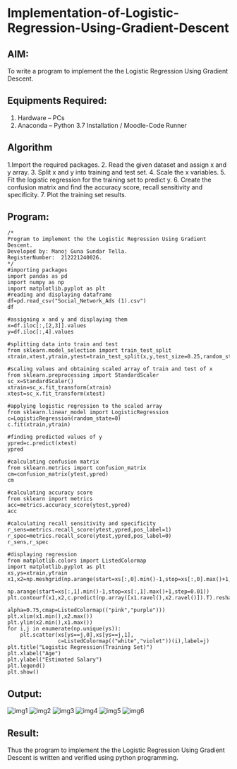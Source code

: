 # Implementation-of-Logistic-Regression-Using-Gradient-Descent

## AIM:
To write a program to implement the the Logistic Regression Using Gradient Descent.

## Equipments Required:
1. Hardware – PCs
2. Anaconda – Python 3.7 Installation / Moodle-Code Runner

## Algorithm
1.Import the required packages.
2. Read the given dataset and assign x and y array.
3. Split x and y into training and test set.
4. Scale the x variables.
5. Fit the logistic regression for the training set to predict y.
6. Create the confusion matrix and find the accuracy score, recall sensitivity and specificity.
7. Plot the training set results.

## Program:
```
/*
Program to implement the the Logistic Regression Using Gradient Descent.
Developed by: Manoj Guna Sundar Tella.
RegisterNumber:  212221240026.
*/
#importing packages
import pandas as pd
import numpy as np
import matplotlib.pyplot as plt
#reading and displaying dataframe
df=pd.read_csv("Social_Network_Ads (1).csv")
df

#assigning x and y and displaying them
x=df.iloc[:,[2,3]].values
y=df.iloc[:,4].values 

#splitting data into train and test
from sklearn.model_selection import train_test_split
xtrain,xtest,ytrain,ytest=train_test_split(x,y,test_size=0.25,random_state=0)

#scaling values and obtaining scaled array of train and test of x
from sklearn.preprocessing import StandardScaler
sc_x=StandardScaler()
xtrain=sc_x.fit_transform(xtrain)
xtest=sc_x.fit_transform(xtest)

#applying logistic regression to the scaled array
from sklearn.linear_model import LogisticRegression
c=LogisticRegression(random_state=0)
c.fit(xtrain,ytrain)

#finding predicted values of y
ypred=c.predict(xtest)
ypred

#calculating confusion matrix
from sklearn.metrics import confusion_matrix
cm=confusion_matrix(ytest,ypred)
cm

#calculating accuracy score
from sklearn import metrics
acc=metrics.accuracy_score(ytest,ypred)
acc

#calculating recall sensitivity and specificity
r_sens=metrics.recall_score(ytest,ypred,pos_label=1)
r_spec=metrics.recall_score(ytest,ypred,pos_label=0)
r_sens,r_spec

#displaying regression 
from matplotlib.colors import ListedColormap
import matplotlib.pyplot as plt
xs,ys=xtrain,ytrain
x1,x2=np.meshgrid(np.arange(start=xs[:,0].min()-1,stop=xs[:,0].max()+1,step=0.01),
               np.arange(start=xs[:,1].min()-1,stop=xs[:,1].max()+1,step=0.01))
plt.contourf(x1,x2,c.predict(np.array([x1.ravel(),x2.ravel()]).T).reshape(x1.shape),
                            alpha=0.75,cmap=ListedColormap(("pink","purple")))
plt.xlim(x1.min(),x2.max())
plt.ylim(x2.min(),x1.max())
for i,j in enumerate(np.unique(ys)):
    plt.scatter(xs[ys==j,0],xs[ys==j,1],
                c=ListedColormap(("white","violet"))(i),label=j)
plt.title("Logistic Regression(Training Set)")
plt.xlabel("Age")
plt.ylabel("Estimated Salary")
plt.legend()
plt.show()
```

## Output:
![img1](https://user-images.githubusercontent.com/94883876/173859916-ce424505-7457-44f8-a3b9-4c0fa1ca2bee.jpg)
![img2](https://user-images.githubusercontent.com/94883876/173859942-27450cc9-6daa-4e72-ae9e-3ff1afada440.jpg)
![img3](https://user-images.githubusercontent.com/94883876/173859962-dd287c91-9043-410b-9048-82d5784507d1.jpg)
![img4](https://user-images.githubusercontent.com/94883876/173859992-e623ac87-e4fc-41c8-8d3f-7f341b737de0.jpg)
![img5](https://user-images.githubusercontent.com/94883876/173860012-cab7135d-f9c0-43fa-bfb1-53056663361d.jpg)
![img6](https://user-images.githubusercontent.com/94883876/173860029-c2772a26-debf-4326-8d17-56647c5e61a0.jpg)


## Result:
Thus the program to implement the the Logistic Regression Using Gradient Descent is written and verified using python programming.

